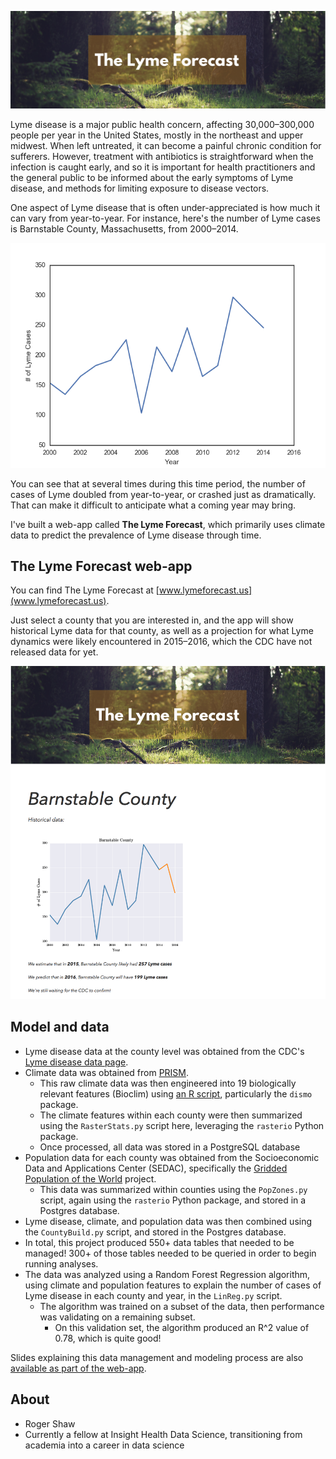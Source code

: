![Header](WebApp/flaskexample/static/Header.png)

Lyme disease is a major public health concern, affecting 30,000–300,000 people per year in the United States, mostly in the northeast and upper midwest. When left untreated, it can become a painful chronic condition for sufferers. However, treatment with antibiotics is straightforward when the infection is caught early, and so it is important for health practitioners and the general public to be informed about the early symptoms of Lyme disease, and methods for limiting exposure to disease vectors.

One aspect of Lyme disease that is often under-appreciated is how much it can vary from year-to-year. For instance, here's the number of Lyme cases is Barnstable County, Massachusetts, from 2000–2014.

![Barnstable](WebApp/flaskexample/static/barnstable2.png)

You can see that at several times during this time period, the number of cases of Lyme doubled from year-to-year, or crashed just as dramatically. That can make it difficult to anticipate what a coming year may bring.

I've built a web-app called **The Lyme Forecast**, which primarily uses climate data to predict the prevalence of Lyme disease through time.

## The Lyme Forecast web-app

You can find The Lyme Forecast at [www.lymeforecast.us](www.lymeforecast.us).

Just select a county that you are interested in, and the app will show historical Lyme data for that county, as well as a projection for what Lyme dynamics were likely encountered in 2015–2016, which the CDC have not released data for yet.

![App screenshot](WebApp/flaskexample/static/AppScreenshot.png)

## Model and data

* Lyme disease data at the county level was obtained from the CDC's [Lyme disease data page](http://www.cdc.gov/lyme/stats/index.html).
* Climate data was obtained from [PRISM](http://www.prism.oregonstate.edu).
    * This raw climate data was then engineered into 19 biologically relevant features (Bioclim) using [an R script](https://github.com/aredoubles/Extract_BioClim), particularly the `dismo` package.
    * The climate features within each county were then summarized using the `RasterStats.py` script here, leveraging the `rasterio` Python package.
    * Once processed, all data was stored in a PostgreSQL database
* Population data for each county was obtained from the Socioeconomic Data and Applications Center (SEDAC), specifically the [Gridded Population of the World](http://sedac.ciesin.columbia.edu/data/collection/gpw-v4) project.
    * This data was summarized within counties using the `PopZones.py` script, again using the `rasterio` Python package, and stored in a Postgres database.
* Lyme disease, climate, and population data was then combined using the `CountyBuild.py` script, and stored in the Postgres database.
* In total, this project produced 550+ data tables that needed to be managed! 300+ of those tables needed to be queried in order to begin running analyses.
* The data was analyzed using a Random Forest Regression algorithm, using climate and population features to explain the number of cases of Lyme disease in each county and year, in the `LinReg.py` script.
    * The algorithm was trained on a subset of the data, then performance was validating on a remaining subset.
        * On this validation set, the algorithm produced an R^2 value of 0.78, which is quite good!

Slides explaining this data management and modeling process are also [available as part of the web-app](http://lymeforecast.us/about).

## About
* Roger Shaw
* Currently a fellow at Insight Health Data Science, transitioning from academia into a career in data science
